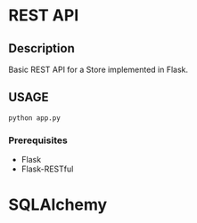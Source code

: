 # REST API

## Description

Basic REST API for a Store implemented in Flask.

## USAGE

```
python app.py
```

### Prerequisites

* Flask
* Flask-RESTful
# SQLAlchemy